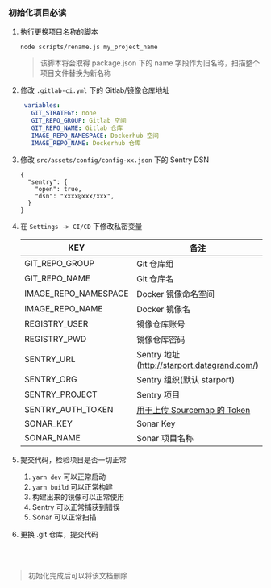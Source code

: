 ### 初始化项目必读


1. 执行更换项目名称的脚本

    ```
    node scripts/rename.js my_project_name
    ```
    > 该脚本将会取得 package.json 下的 name 字段作为旧名称，扫描整个项目文件替换为新名称

2. 修改 `.gitlab-ci.yml` 下的 Gitlab/镜像仓库地址
   ``` yml
    variables:
      GIT_STRATEGY: none
      GIT_REPO_GROUP: Gitlab 空间
      GIT_REPO_NAME: Gitlab 仓库
      IMAGE_REPO_NAMESPACE: Dockerhub 空间
      IMAGE_REPO_NAME: Dockerhub 仓库
   ```

3. 修改 `src/assets/config/config-xx.json` 下的 Sentry DSN
   ```
   {
     "sentry": {
       "open": true,
       "dsn": "xxxx@xxx/xxx",
     }
   }
   ```

4. 在 `Settings -> CI/CD` 下修改私密变量

    |  KEY   | 备注  |
    |  ----  | ----  |
    | GIT_REPO_GROUP  | Git 仓库组 |
    | GIT_REPO_NAME  | Git 仓库名 |
    | IMAGE_REPO_NAMESPACE  | Docker 镜像命名空间 |
    | IMAGE_REPO_NAME  | Docker 镜像名 |
    | REGISTRY_USER  | 镜像仓库账号 |
    | REGISTRY_PWD  | 镜像仓库密码 |
    | SENTRY_URL | Sentry 地址(http://starport.datagrand.com/) |
    | SENTRY_ORG  | Sentry 组织(默认 starport) |
    | SENTRY_PROJECT | Sentry 项目 |
    | SENTRY_AUTH_TOKEN | [用于上传 Sourcemap 的 Token](http://wiki.datagrand.com/pages/viewpage.action?pageId=3147181) |
    | SONAR_KEY | Sonar Key |
    | SONAR_NAME | Sonar 项目名称  |

5. 提交代码，检验项目是否一切正常
  
    1. `yarn dev` 可以正常启动
    2. `yarn build` 可以正常构建
    3. 构建出来的镜像可以正常使用
    4. Sentry 可以正常捕获到错误
    5. Sonar 可以正常扫描

5. 更换 .git 仓库，提交代码

<br/>
<br/>

> 初始化完成后可以将该文档删除
